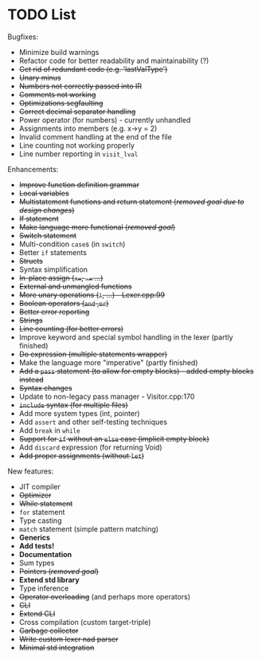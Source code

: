#  TODO List

Bugfixes:
- Minimize build warnings
- Refactor code for better readability and maintainability (?)
- ~~Get rid of redundant code (e.g. 'lastValType')~~
- ~~Unary minus~~
- ~~Numbers not correctly passed into IR~~
- ~~Comments not working~~
- ~~Optimizations segfaulting~~
- ~~Correct decimal separator handling~~
- Power operator (for numbers) - currently unhandled
- Assignments into members (e.g. x->y = 2)
- Invalid comment handling at the end of the file
- Line counting not working properly
- Line number reporting in `visit_lval`



Enhancements:
- ~~Improve function definition grammar~~
- ~~Local variables~~
- ~~Multistatement functions and return statement (_removed goal due to design changes_)~~
- ~~If statement~~
- ~~Make language more functional (_removed goal_)~~
- ~~Switch statement~~
- Multi-condition `case`s (in `switch`)
- Better `if` statements
- ~~Structs~~
- Syntax simplification
- ~~In-place assign (`+=`, `-=` ...)~~
- ~~External and unmangled functions~~
- ~~More unary operations (`!`, ...) - Lexer.cpp:99~~
- ~~Boolean operators (`and` ,`or`)~~
- ~~Better error reporting~~
- ~~Strings~~
- ~~Line counting (for better errors)~~
- Improve keyword and special symbol handling in the lexer (partly finished)
- ~~Do expression (multiple statements wrapper)~~
- Make the language more "imperative" (partly finished)
- ~~Add a `pass` statement (to allow for empty blocks) - added empty blocks instead~~
- ~~Syntax changes~~
- Update to non-legacy pass manager - Visitor.cpp:170
- ~~`include` syntax (for multiple files)~~
- Add more system types (int, pointer)
- Add `assert` and other self-testing techniques
- Add `break` in `while`
- ~~Support for `if` without an `else` case (implicit empty block)~~
- Add `discard` expression (for returning Void)
- ~~Add proper assignments (without `let`)~~



New features:
- JIT compiler
- ~~Optimizer~~
- ~~While statement~~
- `for` statement
- Type casting
- `match` statement (simple pattern matching)
- **Generics**
- **Add tests!**
- __Documentation__
- Sum types
- ~~Pointers (_removed goal_)~~
- __Extend std library__
- Type inference
- ~~Operator overloading~~ (and perhaps more operators)
- ~~CLI~~
- ~~Extend CLI~~
- Cross compilation (custom target-triple)
- ~~Garbage collector~~
- ~~Write custom lexer nad parser~~
- ~~Minimal std integration~~
